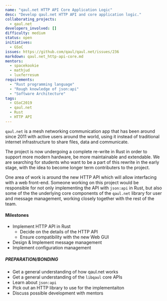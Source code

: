 ```yaml
---
name: "qaul.net HTTP API Core Application Logic"
desc: "Develop qaul.net HTTP API and core application logic."
collaborating_projects:
  - qaul.net
developers_involved: []
difficulty: medium
status: open
initiatives:
  - GSoC
issues: https://github.com/qaul/qaul.net/issues/236
markdown: qaul.net_http-api-core.md
mentors:
  - spacekookie
  - mathjud
  - luxferresum
requirements:
  - "Rust programming language"
  - "Rough knowledge of json:api"
  - "Software Architecture"
tags:
  - GSoC2019
  - qaul.net
  - Rust
  - HTTP API
---
```


`qaul.net` is a mesh networking communication app that has been around since 2011
with active users around the world, using it instead of traditional internet
infrastructure to share files, data and communicate.

The project is now undergoing a complete re-write in Rust in order to support
more modern hardware, be more maintainable and extendable.
We are searching for students who want to be a part of this rewrite in the
early stage, with the idea to become longer term contributers to the project.

One area of work is around the new HTTP API which will allow interfacing with
a web front-end.
Someone working on this project would be responsible for not only implementing
the API with `json:api` in Rust, but also some of the the underlying core components
of the `qaul.net` library for user and message management, working closely together
with the rest of the team.



#### Milestones

* Implement HTTP API in Rust
  * Decide on the details of the HTTP API
  * Ensure compatibility with the new Web GUI
* Design & Implement message management
* Implement configuration management


##### PREPARATION/BONDING

* Get a general understanding of how qaul.net works
* Get a general understanding of the `libqaul` core APIs
* Learn about `json:api`
* Pick out an HTTP library to use for the implementaiton
* Discuss possible development with mentors
